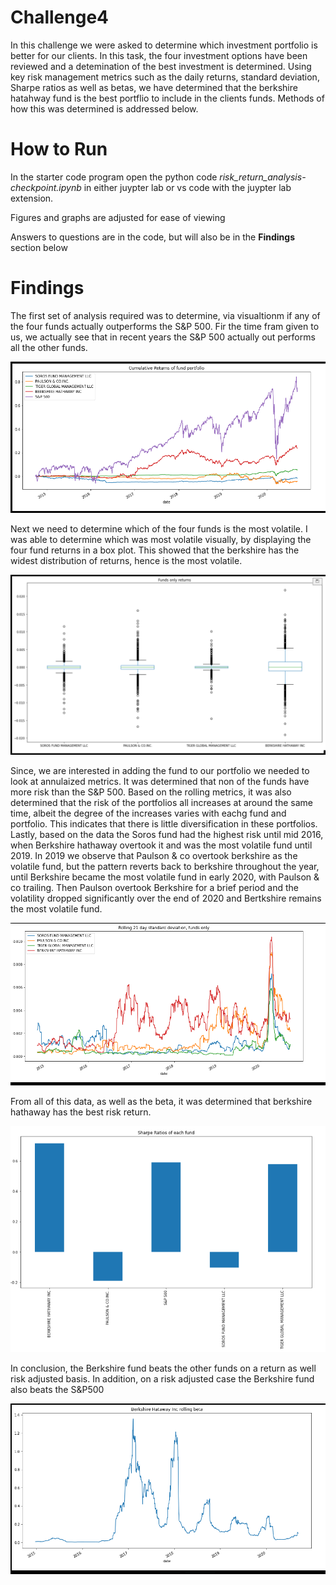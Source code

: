 # Challenge4

In this challenge we were asked to determine which investment portfolio is better for our clients. In this task, the four investment options have been reviewed and a detemination of the best investment is determined. Using key risk management metrics such as the daily returns, standard deviation, Sharpe ratios as well as betas, we have determined that the berkshire hatahway fund is the best portflio to include in the clients funds. Methods of how this was determined is addressed below. 


# How to Run

In the starter code program open the python code *risk_return_analysis-checkpoint.ipynb* in either juypter lab or vs code with the juypter lab extension.

Figures and graphs are adjusted for ease of viewing

Answers to questions are in the code, but will also be in the **Findings** section below

# Findings

The first set of analysis required was to determine, via visualtionm if any of the four funds actually outperforms the S&P 500. Fir the time fram given to us, we actually see that in recent years the S&P 500 actually out performs all the other funds. 

![](images/cumulative_portfolio_returns.PNG)

Next we need to determine which of the four funds is the most volatile. I was able to determine which was most volatile visually, by displaying the four fund returns in a box plot. This showed that the berkshire has the widest distribution of returns, hence is the most volatile. 

![](images/fund_returns.PNG)

Since, we are interested in adding the fund to our portfolio we needed to look at annulaized metrics. It was determined that non of the funds have more risk than the S&P 500. Based on the rolling metrics, it was also determined that the risk of the portfolios all increases at around the same time, albeit the degree of the increases varies with eachg fund and portfolio. This indicates that there is little diversification in these portfolios. 
Lastly, based on the data the Soros fund had the highest risk until mid 2016, when Berkshire hathaway overtook it and was the most volatile fund until 2019. In 2019 we observe that Paulson & co overtook berkshire as the volatile fund, but the pattern reverts back to berkshire throughout the year, until Berkshire became the most volatile fund in early 2020, with Paulson & co trailing. Then Paulson overtook Berkshire for a brief period and the volatility dropped significantly over the end of 2020 and Bertkshire remains the most volatile fund.

![](images/rolling_21.PNG)

From all of this data, as well as the beta, it was determined that berkshire hathaway has the best risk return.

![](images/fund_sharpe.PNG)

In conclusion, the Berkshire fund beats the other funds on a return as well risk adjusted basis. In addition, on a risk adjusted case the Berkshire fund also beats the S&P500

![](images/berkshire.PNG)
